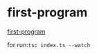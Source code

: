 # first-program

[first-program](https://www.youtube.com/watch?v=WfvfbFZO8js&list=PLgH5QX0i9K3rXq_1OgVmjaEJJ1akJQgPq&index=3)

for run:`tsc index.ts --watch`
